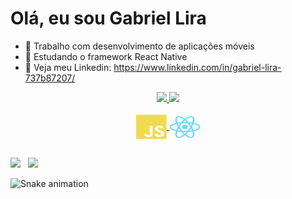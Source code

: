 # Olá, eu sou Gabriel Lira
- 📱 Trabalho com desenvolvimento de aplicações móveis
- 📘 Estudando o framework React Native
- 📌 Veja meu Linkedin: https://www.linkedin.com/in/gabriel-lira-737b87207/

<div align="center">
  <a href="https://github.com/gabrielliraa">
  <img height="180em" src="https://github-readme-stats.vercel.app/api?username=gabrielliraa&show_icons=true&theme=dark&include_all_commits=true&count_private=true"/>
  <img height="180em" src="https://github-readme-stats.vercel.app/api/top-langs/?username=gabrielliraa&layout=compact&langs_count=7&theme=dark"/>
</div>
  
  <div align="center" style="display: inline_block"><br>
  <img align="center" alt="Gabriel-Js" height="40" width="50" src="https://raw.githubusercontent.com/devicons/devicon/master/icons/javascript/javascript-plain.svg">
  <img align="center" alt="Gabriel-React" height="40" width="50" src="https://raw.githubusercontent.com/devicons/devicon/master/icons/react/react-original.svg">
  

</div>
  
  ## 
  
<div>
    <a href="https://www.linkedin.com/in/gabriel-lira-737b87207/" target="_blank"><img src="https://img.shields.io/badge/-LinkedIn-%230077B5?style=for-the-badge&logo=linkedin&logoColor=white" target="_blank"></a> 
    &nbsp;
  <a href = "mailto:gabrieljoseslsilva@hotmail.com"><img src="https://img.shields.io/badge/Gmail-D14836?style=for-the-badge&logo=gmail&logoColor=white" target="_blank"></a>
</div>

   ![Snake animation](https://github.com/gabrielliraa/gabrielliraa/blob/output/github-contribution-grid-snake.svg)
